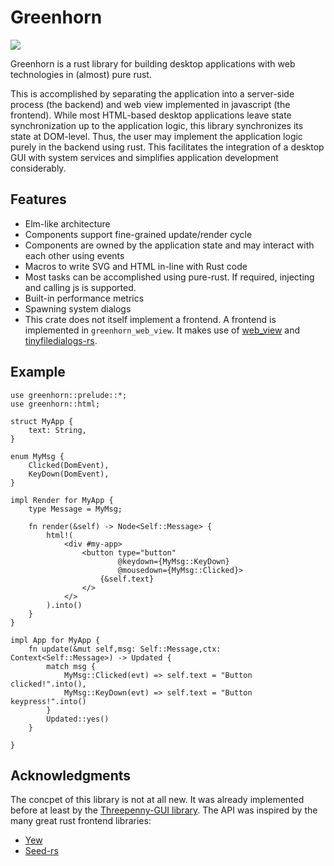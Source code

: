 # Greenhorn

![](https://github.com/raffber/greenhorn/workflows/Rust/badge.svg)

Greenhorn is a rust library for building desktop applications with web technologies in (almost)
pure rust.

This is accomplished by separating the application into a server-side process
(the backend) and web view implemented in javascript (the frontend).
While most HTML-based desktop applications leave state synchronization up to the
application logic, this library synchronizes its state at DOM-level.
Thus, the user may implement the application logic purely in the backend using rust.
This facilitates the integration of a desktop GUI with system
services and simplifies application development considerably.

## Features

* Elm-like architecture
* Components support fine-grained update/render cycle
* Components are owned by the application state and may interact with each other using events
* Macros to write SVG and HTML in-line with Rust code
* Most tasks can be accomplished using pure-rust. If required, injecting and calling js is supported.
* Built-in performance metrics
* Spawning system dialogs
* This crate does not itself implement a frontend. A frontend is implemented in `greenhorn_web_view`.
  It makes use of [web_view](https://github.com/Boscop/web-view) and [tinyfiledialogs-rs](https://github.com/jdm/tinyfiledialogs-rs).

## Example

```
use greenhorn::prelude::*;
use greenhorn::html;

struct MyApp {
    text: String,
}

enum MyMsg {
    Clicked(DomEvent),
    KeyDown(DomEvent),
}

impl Render for MyApp {
    type Message = MyMsg;

    fn render(&self) -> Node<Self::Message> {
        html!(
            <div #my-app>
                <button type="button"
                        @keydown={MyMsg::KeyDown}
                        @mousedown={MyMsg::Clicked}>
                    {&self.text}
                </>
            </>
        ).into()
    }
}

impl App for MyApp {
    fn update(&mut self,msg: Self::Message,ctx: Context<Self::Message>) -> Updated {
        match msg {
            MyMsg::Clicked(evt) => self.text = "Button clicked!".into(),
            MyMsg::KeyDown(evt) => self.text = "Button keypress!".into()
        }
        Updated::yes()
    }

}
```

## Acknowledgments

The concpet of this library is not at all new. It was already implemented before at least by the
[Threepenny-GUI library](https://github.com/HeinrichApfelmus/threepenny-gui).
The API was inspired by the many great rust frontend libraries:
 * [Yew](https://github.com/yewstack/yew)
 * [Seed-rs](https://github.com/seed-rs/seed)


